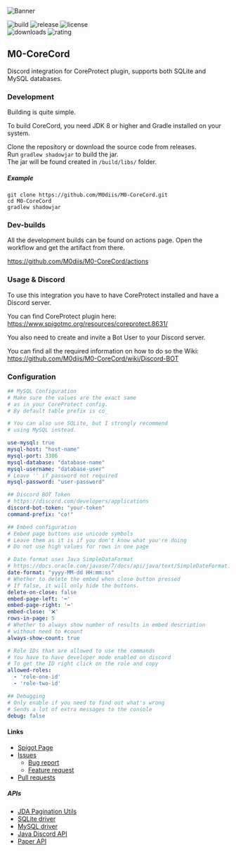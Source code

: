 <!-- Variables -->

[resourceId]: 91863

[banner]: https://i.imgur.com/8cj7B0e.png
[ratingImage]: https://img.shields.io/badge/dynamic/json.svg?color=brightgreen&label=rating&query=%24.rating.average&suffix=%20%2F%205&url=https%3A%2F%2Fapi.spiget.org%2Fv2%2Fresources%2F91863
[buildImage]: https://github.com/M0diis/M0-CoreCord/actions/workflows/gradle.yml/badge.svg
[releaseImage]: https://img.shields.io/github/v/release/M0diis/M0-CoreCord.svg?label=github%20release
[downloadsImage]: https://img.shields.io/badge/dynamic/json.svg?color=brightgreen&label=downloads%20%28spigotmc.org%29&query=%24.downloads&url=https%3A%2F%2Fapi.spiget.org%2Fv2%2Fresources%2F91863
[updatedImage]: https://badges.pufler.dev/updated/M0diis/M0-CoreCord
[licenseImage]: https://img.shields.io/github/license/M0diis/M0-CoreCord.svg

<!-- End of variables block -->

![Banner][banner]

![build][buildImage] ![release][releaseImage] ![license][licenseImage]  
![downloads][downloadsImage] ![rating][ratingImage]

## M0-CoreCord
Discord integration for CoreProtect plugin, supports both SQLite and MySQL databases.

### Development
Building is quite simple.

To build CoreCord, you need JDK 8 or higher and Gradle installed on your system.

Clone the repository or download the source code from releases.  
Run `gradlew shadowjar` to build the jar.  
The jar will be found created in `/build/libs/` folder. 

##### Example
```
git clone https://github.com/M0diis/M0-CoreCord.git
cd M0-CoreCord
gradlew shadowjar
```

### Dev-builds

All the development builds can be found on actions page.
Open the workflow and get the artifact from there.

https://github.com/M0diis/M0-CoreCord/actions

### Usage & Discord

To use this integration you have to have CoreProtect installed and have a Discord server.

You can find CoreProtect plugin here:  
https://www.spigotmc.org/resources/coreprotect.8631/

You also need to create and invite a Bot User to your Discord server.

You can find all the required information on how to do so the Wiki:  
https://github.com/M0diis/M0-CoreCord/wiki/Discord-BOT

### Configuration

```yaml
## MySQL Configuration
# Make sure the values are the exact same
# as in your CoreProtect config.
# By default table prefix is co_

# You can also use SQLite, but I strongly recommend
# using MySQL instead.

use-mysql: true
mysql-host: "host-name"
mysql-port: 3306
mysql-database: "database-name"
mysql-username: "database-user"
# Leave '' if password not required
mysql-password: "user-password"

## Discord BOT Token
# https://discord.com/developers/applications
discord-bot-token: "your-token"
command-prefix: "co!"

## Embed configuration
# Embed page buttons use unicode symbols
# Leave them as it is if you don't know what you're doing
# Do not use high values for rows in one page

# Date format uses Java SimpleDataFormat
# https://docs.oracle.com/javase/7/docs/api/java/text/SimpleDateFormat.html
date-format: "yyyy-MM-dd HH:mm:ss"
# Whether to delete the embed when close button pressed
# If false, it will only hide the buttons.
delete-on-close: false
embed-page-left: '⬅️'
embed-page-right: '➡️'
embed-close: '❌'
rows-in-page: 5
# Whether to always show number of results in embed description
# without need to #count
always-show-count: true

# Role IDs that are allowed to use the commands
# You have to have developer mode enabled on discord
# To get the ID right click on the role and copy
allowed-roles:
  - 'role-one-id'
  - 'role-two-id'

## Debugging
# Only enable if you need to find out what's wrong
# Sends a lot of extra messages to the console
debug: false
```

#### Links

- [Spigot Page](https://www.spigotmc.org/resources/m0-corecord.91863/)
- [Issues](https://github.com/M0diis/M0-CoreCord/issues)
  - [Bug report](https://github.com/M0diis/M0-CoreCord/issues/new?assignees=&labels=bug&template=bug_report.md&title=)
  - [Feature request](https://github.com/M0diis/M0-CoreCord/issues/new?assignees=&labels=enhancement&template=feature.md)
- [Pull requests](https://github.com/M0diis/M0-CoreCord/pulls)

##### APIs
- [JDA Pagination Utils](https://github.com/ygimenez/Pagination-Utils)
- [SQLite driver](https://github.com/xerial/sqlite-jdbc)
- [MySQL driver](https://dev.mysql.com/downloads/connector/j/)
- [Java Discord API](https://github.com/DV8FromTheWorld/JDA)
- [Paper API](https://github.com/PaperMC/Paper)

